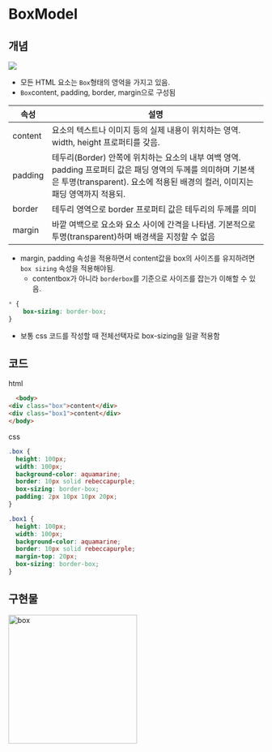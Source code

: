 # BoxModel

## 개념
<img src="https://user-images.githubusercontent.com/75591730/166688213-fc41dfb0-2211-40f8-ac60-1c2d2af50383.png"><br/>
- 모든 HTML 요소는 `Box`형태의 영억을 가지고 있음.
- `Box`content, padding, border, margin으로 구성됨

| 속성      | 설명                                                                                                                         |
|---------|----------------------------------------------------------------------------------------------------------------------------|
| content | 요소의 텍스트나 이미지 등의 실제 내용이 위치하는 영역. width, height 프로퍼티를 갖음.                                                                    |
| padding | 테두리(Border) 안쪽에 위치하는 요소의 내부 여백 영역. padding 프로퍼티 값은 패딩 영역의 두께를 의미하며 기본색은 투명(transparent). 요소에 적용된 배경의 컬러, 이미지는 패딩 영역까지 적용되. |
| border  | 테두리 영역으로 border 프로퍼티 값은 테두리의 두께를 의미                                                                                        |
| margin  | 바깥 여백으로 요소와 요소 사이에 간격을 나타냄. 기본적으로 투명(transparent)하며 배경색을 지정할 수 없음                                                          |

- margin, padding 속성을 적용하면서 content값을 box의 사이즈를 유지하려면 `box sizing` 속성을 적용해야됨.
  - contentbox가 아니라 `borderbox`를 기준으로 사이즈를 잡는가 이해할 수 있음.
```css 
* {
    box-sizing: border-box;
}
```
- 보통 css 코드를 작성할 때 전체선택자로 box-sizing을 일괄 적용함

## 코드
html
```html
  <body>
<div class="box">content</div>
<div class="box1">content</div>
</body>
```

css 
```css
.box {
  height: 100px;
  width: 100px;
  background-color: aquamarine;
  border: 10px solid rebeccapurple;
  box-sizing: border-box;
  padding: 2px 10px 10px 20px;
}

.box1 {
  height: 100px;
  width: 100px;
  background-color: aquamarine;
  border: 10px solid rebeccapurple;
  margin-top: 20px;
  box-sizing: border-box;
}
```

## 구현물
<img width="254" alt="box" src="https://user-images.githubusercontent.com/75591730/166716342-b50495b1-dad4-44da-82c2-032bd6aa4f22.png">



